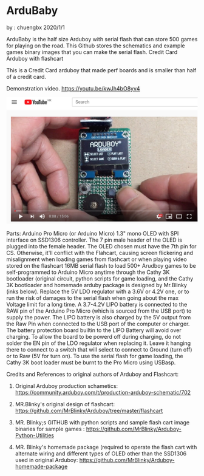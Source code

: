 # ArduBaby
by : chuengbx   2020/1/1

ArduBaby is the half size Arduboy with serial flash that can store 500 games for playing on the road. This Github stores the schematics and example games binary images that you can make the serial flash.
Credit Card Arduboy with flashcart
 
This is a Credit Card arduboy that made perf boards and is smaller than half  of a credit card. 



Demonstration video.
https://youtu.be/kwJh4bO8yv4

[![Arudboy%20Video](youtube2.jpg)](https://youtu.be/kwJh4bO8yv4)


Parts:
Arduino Pro Micro (or Arduino Micro)
1.3" mono  OLED with SPI interface on SSD1306 controller. The 7 pin male header of the OLED is plugged into the female header.
The OLED chosen must have the 7th pin for CS. Otherwise, it'll conflict with the Flahcart,
causing screen flickering and misalignment when loading games from flashcart or when playing  video stored on the flashcart
16MB serial flash to  load 500+ Arudboy games to be self-programmed to Arduino Micro anytime through the Cathy 3K bootloader
(original circuit, python scripts for game loading, and the Cathy 3K bootloader and homemade arduby package is designed by Mr.Blinky (inks below).
Replace the 5V LDO regulator with a 3.6V or 4.2V one, or to run the risk of damages to the serial flash when going about the max Voltage limit for a long time.
A 3.7-4.2V LIPO battery is connected to the RAW pin of the Arduino Pro Micro (which is sourced from the USB  port) to supply the power.
The LIPO battery is also charged by the 5V output from the Raw Pin when connected to the USB port of the computer or charger.
The battery protection board builtin to the LIPO Battery will avoid over charging.
To allow the board to be powerd off during charging, do not solder the EN pin of the LDO regulator when replacing it.
Leave it hanging there to connect to a switch that will select to connect to Ground (turn off) or to Raw (5V for turn on).
To use the serial flash for game loading, the Cathy 3K boot loader must be burnt to the Pro Micro using USBasp.

Credits and References to original authors of Arduboy and Flashcart:
 
1. Original Arduboy production schametics:  
    https://community.arduboy.com/t/production-arduboy-schematic/702
 
2. MR.Blinky's original design of flashcart: 
    https://github.com/MrBlinky/Arduboy/tree/master/flashcart
 
3. MR. Blinky;s GITHUB with python scripts and sample flash cart image binaries for sample games :
    https://github.com/MrBlinky/Arduboy-Python-Utilities
 
4. MR. Blinky's homemade package (required to operate the flash cart with alternate wiring and different types of OLED other than the  SSD1306 used in original Arduboy:
    https://github.com/MrBlinky/Arduboy-homemade-package
